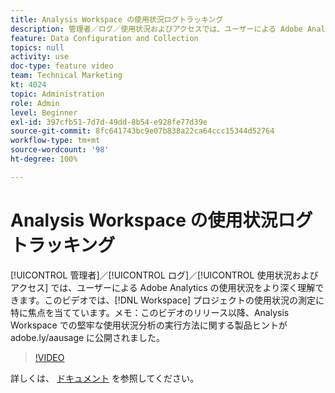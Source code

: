 ```yaml
---
title: Analysis Workspace の使用状況ログトラッキング
description: 管理者／ログ／使用状況およびアクセスでは、ユーザーによる Adobe Analytics の使用状況をより深く理解できます。このビデオでは、Workspace プロジェクトの使用状況の測定に特に焦点を当てています。
feature: Data Configuration and Collection
topics: null
activity: use
doc-type: feature video
team: Technical Marketing
kt: 4024
topic: Administration
role: Admin
level: Beginner
exl-id: 397cfb51-7d7d-49dd-8b54-e928fe77d39e
source-git-commit: 8fc641743bc9e07b838a22ca64ccc15344d52764
workflow-type: tm+mt
source-wordcount: '98'
ht-degree: 100%

---
```


# Analysis Workspace の使用状況ログトラッキング

[!UICONTROL 管理者]／[!UICONTROL ログ]／[!UICONTROL 使用状況およびアクセス] では、ユーザーによる Adobe Analytics の使用状況をより深く理解できます。このビデオでは、[!DNL Workspace] プロジェクトの使用状況の測定に特に焦点を当てています。メモ：このビデオのリリース以降、Analysis Workspace での堅牢な使用状況分析の実行方法に関する製品ヒントが adobe.ly/aausage に公開されました。

>[!VIDEO](https://video.tv.adobe.com/v/29768/?quality=12&learn=on)

詳しくは、 [ドキュメント](https://experienceleague.adobe.com/docs/analytics/admin/admin-tools/logs.html?lang=ja) を参照してください。
